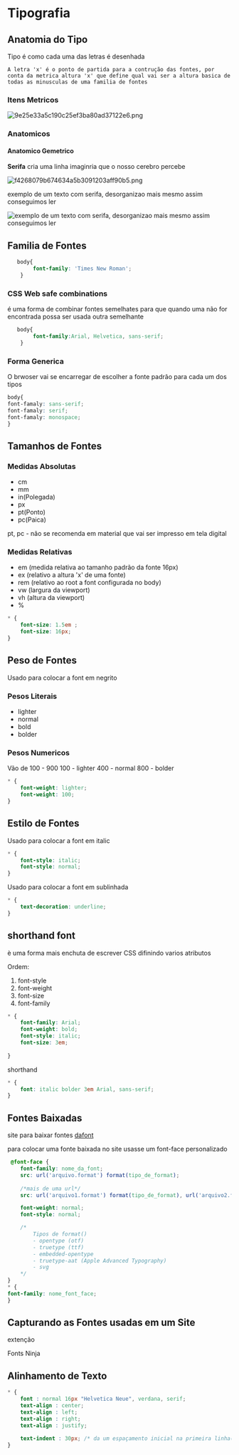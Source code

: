# Tipografia

## Anatomia do Tipo

Tipo é como cada uma das letras é desenhada

`
A letra 'x' é o ponto de partida para a contrução das fontes, por conta da metrica altura 'x' que define qual vai ser a altura basica de todas as minusculas de uma familia de fontes
`

### Itens Metricos

![9e25e33a5c190c25ef3ba80ad37122e6.png](9e25e33a5c190c25ef3ba80ad37122e6.png "9e25e33a5c190c25ef3ba80ad37122e6.png")

### Anatomicos

#### Anatomico Gemetrico

**Serifa** cria uma linha imaginria que o nosso cerebro percebe

![f4268079b674634a5b3091203aff90b5.png](f4268079b674634a5b3091203aff90b5.png)

exemplo de um texto com serifa, desorganizao mais mesmo assim conseguimos ler

![exemplo de um texto com serifa, desorganizao mais mesmo assim conseguimos ler](385f0b76dd41a96e38e9246548823cc2.png)

## Familia de Fontes

```css
   body{
        font-family: 'Times New Roman';
    }
```

### CSS Web safe combinations

 é uma forma de combinar fontes semelhates para que quando uma não for encontrada possa ser usada outra semelhante

```css
   body{
        font-family:Arial, Helvetica, sans-serif;
    }
```

### Forma Generica

O brwoser vai se encarregar de escolher a fonte padrão para cada um dos tipos

```css
body{
font-famaly: sans-serif;
font-famaly: serif;
font-famaly: monospace;
}
```

## Tamanhos de Fontes

### Medidas Absolutas

+ cm
+ mm
+ in(Polegada)
+ px
+ pt(Ponto)
+ pc(Paica)

pt, pc - não se recomenda em material que vai ser impresso em tela digital

### Medidas Relativas

+ em (medida relativa ao tamanho padrão da fonte 16px)
+ ex (relativo a altura 'x' de uma fonte)
+ rem (relativo ao root a font configurada no body)
+ vw (largura da viewport)
+ vh (altura da viewport)
+ %

```css
* {
    font-size: 1.5em ;
    font-size: 16px;
}
```

## Peso de Fontes

Usado para colocar  a font em negrito

### Pesos Literais

+ lighter
+ normal
+ bold
+ bolder

### Pesos Numericos

Vão de 100 - 900
100 - lighter
400 - normal
800 - bolder

```css
* {
    font-weight: lighter;
    font-weight: 100;
}
```

## Estilo de Fontes

Usado para colocar  a font em italic

```css
* {
    font-style: italic;
    font-style: normal;
}
```

Usado para colocar  a font em sublinhada

```css
* {
    text-decoration: underline;
}
```

## shorthand font

è uma forma mais enchuta de escrever CSS difinindo varios atributos

Ordem:
1. font-style
2. font-weight
3. font-size
4. font-family


```css
* {
    font-family: Arial;
    font-weight: bold;
    font-style: italic;
    font-size: 3em;
   
}
```

shorthand

```css
* {
    font: italic bolder 3em Arial, sans-serif;
}
```

## Fontes Baixadas
site para baixar fontes [dafont](dafont.com)

para colocar uma fonte baixada no site usasse    um font-face personalizado

```css
 @font-face {
    font-family: nome_da_font;
    src: url('arquivo.format') format(tipo_de_format);
    
    /*mais de uma url*/
    src: url('arquivo1.format') format(tipo_de_format), url('arquivo2.format') format(tipo_de_format);

    font-weight: normal;
    font-style: normal;

    /*
        Tipos de format()
        - opentype (otf)
        - truetype (ttf)
        - embedded-opentype
        - truetype-aat (Apple Advanced Typography)
        - svg
    */
}
* {
font-family: nome_font_face;
}
```

## Capturando as Fontes usadas em um Site

extenção 

Fonts Ninja

## Alinhamento de Texto


```css
* {
    font : normal 16px "Helvetica Neue", verdana, serif;
    text-align : center;    
    text-align : left;    
    text-align : right;    
    text-align : justify;   
    
    text-indent : 30px; /* da um espaçamento inicial na primeira linha(abrir paragrafo) */
}
```